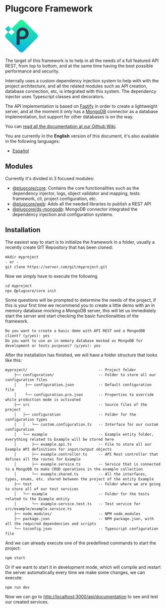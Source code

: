  
# Plugcore Framework
 
![plugcore.com](https://raw.githubusercontent.com/plugcore/plug/master/_docs/logo.png "plugcore.com")
 
The target of this framework is to help in all the needs of a full featured API REST, from top to bottom, and at the same time having the best possible performance and security.
 
Internally uses a custom dependency injection system to help with with the project architecture, and all the related modules such as API creation, database connection, etc, is integrated with this system. The dependency injector uses Typescript classes and decorators.
 
The API implementation is based on [Fastify](https://www.fastify.io/) in order to create a lightweight server, and at the moment it only has a [MongoDB](https://www.mongodb.com) connector as a database implementation, but support for other databases is on the way.
 
You can [read all the documentation at our Github Wiki](https://github.com/plugcore/plug/wiki).
 
You are currently in the __English__ version of this document, it's also available in the following languages: 
- [Español](https://github.com/plugcore/plug/blob/master/README.es.md) 
 
## Modules
 
Currently it's divided in 3 focused modules:
- [@plugcore/core](https://www.npmjs.com/package/@plugcore/core): Contains the core functionalities such as the dependency injector, logs, object validator and mapping, tests framework, cli, project configuration, etc.
- [@plugcore/web](https://www.npmjs.com/package/@plugcore/web): Adds all the needed libraries to publish a REST API
- [@plugcore/ds-mongodb](https://www.npmjs.com/package/@plugcore/ds-mongodb): MongoDB connector integrated the dependency injection and configuration systems.
 
## Installation
 
The easiest way to start is to initialize the framework in a folder, usually a recently create GIT Repository that has been cloned:
 
```
mkdir myproject
- or -
git clone https://server.com/git/myproject.git
```
 
Now we simply have to execute the following
 
```
cd myproject
npx @plugcore/core init
```
 
Some questions will be prompted to determine the needs of the project, if this is your first time we recommend you to create a little demo with an in memory database mocking a MongoDB server, this will let us immediately start the server and start checking the basic functionalities of the framework.
 
```
Do you want to create a basic demo with API REST and a MongodDB client? (y/yes): yes
Do you want to use an in memory database mocked as MongoDB for development or tests purposes? (y/yes): yes
```
 
After the installation has finished, we will have a folder structure that looks like this:
 
```
myproject/                                -- Project folder
    ├── configuration/                    -- Folder to store all our configuration files
    │    ├── configuration.json           -- Default configuration file
    │    └── configuration.pro.json       -- Properties to override while production mode is activated
    ├── src                               -- Source files of the project
    │   ├── configuration                 -- Folder for the configuration types
    │   │   └── custom.configuration.ts   -- Interface for our custom configuration
    │   └── example                       -- Example entity folder, everything related to Example will be stored here
    │       ├── example.api.ts            -- File to store all our Example API definitions for input/output objects
    │       ├── example.controller.ts     -- API Rest controller that defines all the routes for Example
    │       ├── example.service.ts        -- Service that is connected to a MongoDB to make CRUD operations in the example collection
    │       └── example.shared.ts         -- All the interfaces, types, enums, etc. shared between the project of the entity Example
    ├── test                              -- Folder where we are going to store all of our test services
    │   └── example                       -- Folder for the tests related to the Example entity
    │       └── example-service.test.ts   -- Test service for src/example/example.service.ts
    ├── node_modules/                     -- NPM node_modules
    ├── package.json                      -- NPM package.json, with all the required dependencies and scripts
    └── tsconfig.json                     -- Typescript configuration file
```
 
And we can already execute one of the predefined commands to start the project:
 
```
npm start
```
 
Or if we want to start it in development mode, which will compile and restart the server automatically every time we make some changes, we can execute:
 
```
npm run dev
```
 
Now we can go to [http://localhost:3000/api/documentation](http://localhost:3000/api/documentation) to see and test our created services.
